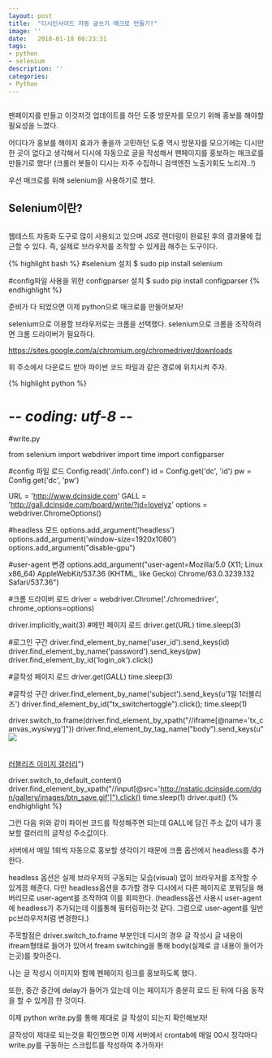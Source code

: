 ```yaml
---
layout: post
title:  "디시인사이드 자동 글쓰기 매크로 만들기!"
image: ''
date:   2018-01-18 08:23:31
tags:
- python
- selenium
description: ''
categories:
- Python
---
```


<img src="https://octodex.github.com/images/codercat.jpg" alt="">

팬페이지를 만들고 이것저것 업데이트를 하던 도중 방문자를 모으기 위해 홍보를 해야할 필요성을 느꼈다.

어디다가 홍보를 해야지 효과가 좋을까 고민하던 도중 역시 방문자를 모으기에는 디시만한 곳이 없다고 생각해서 디시에 자동으로 글을 작성해서 팬페이지를 홍보하는 매크로를 만들기로 했다!
(크롤러 봇들이 디시는 자주 수집하니 검색엔진 노출기회도 노리자..!)

우선 매크로를 위해 selenium을 사용하기로 했다.

## Selenium이란?

<img src="http://www.seleniumhq.org/images/big-logo.png" alt="">

웹테스트 자동화 도구로 많이 사용되고 있으며 JS로 렌더링이 완료된 후의 결과물에 접근할 수 있다.
즉, 실제로 브라우저를 조작할 수 있게끔 해주는 도구이다.

{% highlight bash %}
#selenium 설치
$ sudo pip install selenium

#config파일 사용을 위한 configparser 설치
$ sudo pip install configparser
{% endhighlight %}

준비가 다 되었으면 이제 python으로 매크로를 만들어보자!

selenium으로 이용할 브라우저로는 크롬을 선택했다. selenium으로 크롬을 조작하려면 크롬 드라이버가 필요하다.

<a href='https://sites.google.com/a/chromium.org/chromedriver/downloads'>https://sites.google.com/a/chromium.org/chromedriver/downloads</a>

위 주소에서 다운로드 받아 파이썬 코드 파일과 같은 경로에 위치시켜 주자.

{% highlight python %}
# -*- coding: utf-8 -*- 
#write.py

from selenium import webdriver
import time
import configparser

#config 파일 로드
Config.read('./info.conf')
id = Config.get('dc', 'id')
pw = Config.get('dc', 'pw')

URL = 'http://www.dcinside.com'
GALL = 'http://gall.dcinside.com/board/write/?id=lovelyz'
options = webdriver.ChromeOptions()

#headless 모드
options.add_argument('headless')
options.add_argument('window-size=1920x1080')
options.add_argument("disable-gpu")

#user-agent 변경
options.add_argument("user-agent=Mozilla/5.0 (X11; Linux x86_64) AppleWebKit/537.36 (KHTML, like Gecko) Chrome/63.0.3239.132 Safari/537.36")

#크롬 드라이버 로드
driver = webdriver.Chrome('./chromedriver', chrome_options=options)

driver.implicitly_wait(3)
#메인 페이지 로드
driver.get(URL)
time.sleep(3)

#로그인 구간
driver.find_element_by_name('user_id').send_keys(id)
driver.find_element_by_name('password').send_keys(pw)
driver.find_element_by_id('login_ok').click()

#글작성 페이지 로드
driver.get(GALL)
time.sleep(3)

#글작성 구간
driver.find_element_by_name('subject').send_keys(u'1일 1러블리즈')
driver.find_element_by_id("tx_switchertoggle").click();
time.sleep(1)

driver.switch_to.frame(driver.find_element_by_xpath("//iframe[@name='tx_canvas_wysiwyg']"))
driver.find_element_by_tag_name("body").send_keys(u"<img src='http://sodeok.xyz/lovelyz.gif'><br><br><br><a href='http://lovelyzfan.xyz' target='_blank' class='tx-link'>러블리즈 이미지 갤러리</a>")

driver.switch_to_default_content()
driver.find_element_by_xpath("//input[@src='http://nstatic.dcinside.com/dgn/gallery/images/btn_save.gif']").click()
time.sleep(1)
driver.quit()
{% endhighlight %}

그런 다음 위와 같이 파이썬 코드를 작성해주면 되는데 GALL에 담긴 주소 값이 내가 홍보할 갤러리의 글작성 주소값이다.

서버에서 매일 1회씩 자동으로 홍보할 생각이기 때문에 크롬 옵션에서 headless를 추가한다.

headless 옵션은 실제 브라우저의 구동되는 모습(visual) 없이 브라우저를 조작할 수 있게끔 해준다. 다만 headless옵션을 추가할 경우 디시에서 다른 페이지로 포워딩을 해버리므로 user-agent를 조작하여 이를 회피한다.
(headless옵션 사용시 user-agent에 headless가 추가되는데 이를통해 필터링하는것 같다. 그럼으로 user-agent를 일반 pc브라우저처럼 변경한다.)

주목할점은 driver.switch_to.frame 부분인데 디시의 경우 글 작성시 글 내용이 ifream형태로 들어가 있어서 fream switching을 통해 body(실제로 글 내용이 들어가는곳)를 찾아준다.

나는 글 작성시 이미지와 함께 펜페이지 링크를 홍보하도록 했다.

또한, 중간 중간에 delay가 들어가 있는데 이는 페이지가 충분히 로드 된 뒤에 다음 동작을 할 수 있게끔 한 것이다.

이제 python write.py를 통해 제대로 글 작성이 되는지 확인해보자!

글작성이 제대로 되는것을 확인했으면 이제 서버에서 crontab에 매일 00시 정각마다 write.py를 구동하는 스크립트를 작성하여 추가하자!
